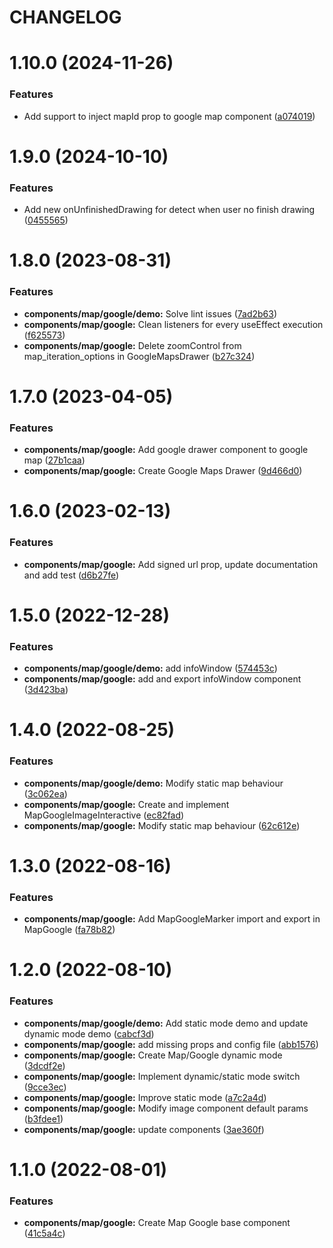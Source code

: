 # CHANGELOG

# 1.10.0 (2024-11-26)


### Features

* Add support to inject mapId prop to google map component ([a074019](https://github.com/SUI-Components/adevinta-spain-components/commit/a07401940c6ed2e9575a49f16585f9367720ca02))



# 1.9.0 (2024-10-10)


### Features

* Add new onUnfinishedDrawing for detect when user no finish drawing ([0455565](https://github.com/SUI-Components/adevinta-spain-components/commit/04555651d5246d38c851daa37e70b538ae296089))



# 1.8.0 (2023-08-31)


### Features

* **components/map/google/demo:** Solve lint issues ([7ad2b63](https://github.com/SUI-Components/adevinta-spain-components/commit/7ad2b631448c4967523e4e802e717105f29357fd))
* **components/map/google:** Clean listeners for every useEffect execution ([f625573](https://github.com/SUI-Components/adevinta-spain-components/commit/f625573492d5e3fedf3bad3d97812941faca6a93))
* **components/map/google:** Delete zoomControl from map_iteration_options in GoogleMapsDrawer ([b27c324](https://github.com/SUI-Components/adevinta-spain-components/commit/b27c324df1a1f914f825329b08e3ff954e39046e))



# 1.7.0 (2023-04-05)


### Features

* **components/map/google:** Add google drawer component to google map ([27b1caa](https://github.com/SUI-Components/adevinta-spain-components/commit/27b1caa365ba26e618049f31e50b6ddd64d6561d))
* **components/map/google:** Create Google Maps Drawer ([9d466d0](https://github.com/SUI-Components/adevinta-spain-components/commit/9d466d013b085d8d2c5fc8291942001b8b0fc867))



# 1.6.0 (2023-02-13)


### Features

* **components/map/google:** Add signed url prop, update documentation and add test ([d6b27fe](https://github.com/SUI-Components/adevinta-spain-components/commit/d6b27fec634205e5e9c9f7816f6eba08e966ec36))



# 1.5.0 (2022-12-28)


### Features

* **components/map/google/demo:** add infoWindow ([574453c](https://github.com/SUI-Components/adevinta-spain-components/commit/574453c3039352674ceada925d36ef1e4b72cad9))
* **components/map/google:** add and export infoWindow component ([3d423ba](https://github.com/SUI-Components/adevinta-spain-components/commit/3d423ba049f1dcaad22594c1dc404fad82e78f5e))



# 1.4.0 (2022-08-25)


### Features

* **components/map/google/demo:** Modify static map behaviour ([3c062ea](https://github.com/SUI-Components/adevinta-spain-components/commit/3c062ea8b2205df08c0bfaecb2aa82be26bff8ab))
* **components/map/google:** Create and implement MapGoogleImageInteractive ([ec82fad](https://github.com/SUI-Components/adevinta-spain-components/commit/ec82fade3fec2fd4c406e6e2db65d687efe05b35))
* **components/map/google:** Modify static map behaviour ([62c612e](https://github.com/SUI-Components/adevinta-spain-components/commit/62c612e1e18ce7dbb84bc09d8e7578220bab83e4))



# 1.3.0 (2022-08-16)


### Features

* **components/map/google:** Add MapGoogleMarker import and export in MapGoogle ([fa78b82](https://github.com/SUI-Components/adevinta-spain-components/commit/fa78b82e3f2362d502b42b050b75037052c81bec))



# 1.2.0 (2022-08-10)


### Features

* **components/map/google/demo:** Add static mode demo and update dynamic mode demo ([cabcf3d](https://github.com/SUI-Components/adevinta-spain-components/commit/cabcf3d20083290be4b696b2b477fc53d4f889a2))
* **components/map/google:** add missing props and config file ([abb1576](https://github.com/SUI-Components/adevinta-spain-components/commit/abb15763ee2ff25a20db9c08e2a09a806a20dc33))
* **components/map/google:** Create Map/Google dynamic mode ([3dcdf2e](https://github.com/SUI-Components/adevinta-spain-components/commit/3dcdf2e498166aee181769fe8f069fb30005e98b))
* **components/map/google:** Implement dynamic/static mode switch ([9cce3ec](https://github.com/SUI-Components/adevinta-spain-components/commit/9cce3ecdf452777227ae2babd1e72c9bf320d722))
* **components/map/google:** Improve static mode ([a7c2a4d](https://github.com/SUI-Components/adevinta-spain-components/commit/a7c2a4d6eb27ef61e9fb02dddff0c5584ac2f91d))
* **components/map/google:** Modify image component default params ([b3fdee1](https://github.com/SUI-Components/adevinta-spain-components/commit/b3fdee153775d631ef771644f33675277f8868a5))
* **components/map/google:** update components ([3ae360f](https://github.com/SUI-Components/adevinta-spain-components/commit/3ae360f292e502decabcb683818a814eae97fcef))



# 1.1.0 (2022-08-01)


### Features

* **components/map/google:** Create Map Google base component ([41c5a4c](https://github.com/SUI-Components/adevinta-spain-components/commit/41c5a4c053c3c34668097b7501a019ce8ae163bf))